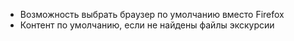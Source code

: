 * Возможность выбрать браузер по умолчанию вместо Firefox
* Контент по умолчанию, если не найдены файлы экскурсии